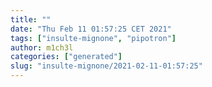 ```yaml
---
title: ""
date: "Thu Feb 11 01:57:25 CET 2021"
tags: ["insulte-mignone", "pipotron"]
author: m1ch3l
categories: ["generated"]
slug: "insulte-mignone/2021-02-11-01:57:25"
---
```



